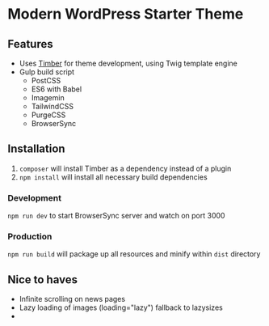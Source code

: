 # Modern WordPress Starter Theme

## Features
- Uses [Timber](https://www.upstatement.com/timber/) for theme development, using Twig template engine
- Gulp build script
  - PostCSS
  - ES6 with Babel
  - Imagemin
  - TailwindCSS
  - PurgeCSS
  - BrowserSync

## Installation

1. ```composer``` will install Timber as a dependency instead of a plugin
2. ```npm install``` will install all necessary build dependencies

### Development

```npm run dev``` to start BrowserSync server and watch on port 3000

### Production

```npm run build``` will package up all resources and minify within ```dist``` directory

## Nice to haves
- Infinite scrolling on news pages
- Lazy loading of images (loading="lazy") fallback to lazysizes
-
